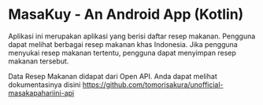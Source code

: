 # MasaKuy - An Android App (Kotlin)

Aplikasi ini merupakan aplikasi yang berisi daftar resep makanan. Pengguna dapat melihat berbagai resep makanan khas Indonesia. Jika pengguna menyukai resep makanan tertentu, pengguna dapat menyimpan resep makanan tersebut. 

Data Resep Makanan didapat dari Open API. Anda dapat melihat dokumentasinya disini https://github.com/tomorisakura/unofficial-masakapahariini-api
